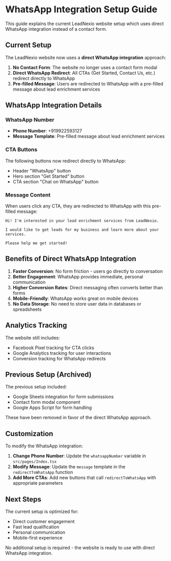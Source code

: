 # WhatsApp Integration Setup Guide

This guide explains the current LeadNexio website setup which uses direct WhatsApp integration instead of a contact form.

## Current Setup

The LeadNexio website now uses a **direct WhatsApp integration** approach:

1. **No Contact Form**: The website no longer uses a contact form modal
2. **Direct WhatsApp Redirect**: All CTAs (Get Started, Contact Us, etc.) redirect directly to WhatsApp
3. **Pre-filled Message**: Users are redirected to WhatsApp with a pre-filled message about lead enrichment services

## WhatsApp Integration Details

### WhatsApp Number
- **Phone Number**: +919922593127
- **Message Template**: Pre-filled message about lead enrichment services

### CTA Buttons
The following buttons now redirect directly to WhatsApp:
- Header "WhatsApp" button
- Hero section "Get Started" button  
- CTA section "Chat on WhatsApp" button

### Message Content
When users click any CTA, they are redirected to WhatsApp with this pre-filled message:
```
Hi! I'm interested in your lead enrichment services from LeadNexio. 

I would like to get leads for my business and learn more about your services.

Please help me get started!
```

## Benefits of Direct WhatsApp Integration

1. **Faster Conversion**: No form friction - users go directly to conversation
2. **Better Engagement**: WhatsApp provides immediate, personal communication
3. **Higher Conversion Rates**: Direct messaging often converts better than forms
4. **Mobile-Friendly**: WhatsApp works great on mobile devices
5. **No Data Storage**: No need to store user data in databases or spreadsheets

## Analytics Tracking

The website still includes:
- Facebook Pixel tracking for CTA clicks
- Google Analytics tracking for user interactions
- Conversion tracking for WhatsApp redirects

## Previous Setup (Archived)

The previous setup included:
- Google Sheets integration for form submissions
- Contact form modal component
- Google Apps Script for form handling

These have been removed in favor of the direct WhatsApp approach.

## Customization

To modify the WhatsApp integration:

1. **Change Phone Number**: Update the `whatsappNumber` variable in `src/pages/Index.tsx`
2. **Modify Message**: Update the `message` template in the `redirectToWhatsApp` function
3. **Add More CTAs**: Add new buttons that call `redirectToWhatsApp` with appropriate parameters

## Next Steps

The current setup is optimized for:
- Direct customer engagement
- Fast lead qualification
- Personal communication
- Mobile-first experience

No additional setup is required - the website is ready to use with direct WhatsApp integration. 